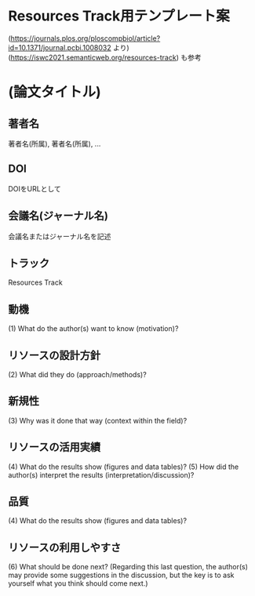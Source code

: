 # Resources Track用テンプレート案
(https://journals.plos.org/ploscompbiol/article?id=10.1371/journal.pcbi.1008032 より)  
(https://iswc2021.semanticweb.org/resources-track) も参考
# (論文タイトル)
## 著者名
著者名(所属), 著者名(所属), ...
## DOI
DOIをURLとして
## 会議名(ジャーナル名)  
会議名またはジャーナル名を記述
## トラック       
Resources Track
## 動機
(1) What do the author(s) want to know (motivation)?
## リソースの設計方針
(2) What did they do (approach/methods)?
## 新規性
(3) Why was it done that way (context within the field)?
## リソースの活用実績
(4) What do the results show (figures and data tables)?
(5) How did the author(s) interpret the results (interpretation/discussion)?
## 品質
(4) What do the results show (figures and data tables)?
## リソースの利用しやすさ
(6) What should be done next? (Regarding this last question, the author(s) may provide some suggestions in the discussion, but the key is to ask yourself what you think should come next.)
